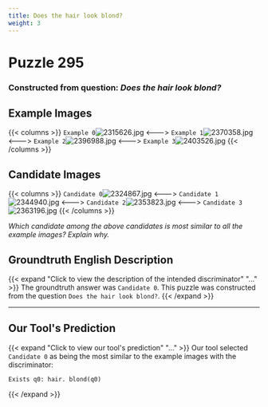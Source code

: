 ```yaml
---
title: Does the hair look blond?
weight: 3
---
```


# Puzzle 295
### Constructed from question: _Does the hair look blond?_


## Example Images
{{< columns >}}
`Example 0`![2315626.jpg](/gqa_images/2315626.jpg)
<--->
`Example 1`![2370358.jpg](/gqa_images/2370358.jpg)
<--->
`Example 2`![2396988.jpg](/gqa_images/2396988.jpg)
<--->
`Example 3`![2403526.jpg](/gqa_images/2403526.jpg)
{{< /columns >}}

## Candidate Images
{{< columns >}}
`Candidate 0`![2324867.jpg](/gqa_images/2324867.jpg)
<--->
`Candidate 1`![2344940.jpg](/gqa_images/2344940.jpg)
<--->
`Candidate 2`![2353823.jpg](/gqa_images/2353823.jpg)
<--->
`Candidate 3`![2363196.jpg](/gqa_images/2363196.jpg)
{{< /columns >}}

*Which candidate among the above candidates is most similar to all the example images? Explain why.*

## Groundtruth English Description

{{< expand "Click to view the description of the intended discriminator" "..." >}}
The groundtruth answer was `Candidate 0`. This puzzle was constructed from the question `Does the hair look blond?`.
{{< /expand >}}

---

## Our Tool's Prediction

{{< expand "Click to view our tool's prediction" "..." >}}
Our tool selected `Candidate 0` as being the most similar to the example images with the discriminator:
```plaintext
Exists q0: hair. blond(q0)
```
{{< /expand >}}
